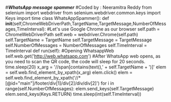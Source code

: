 
#*****WhatsApp message spammer*****
#Coded by : Neeramitra Reddy
from selenium import webdriver
from selenium.webdriver.common.keys import Keys
import time
class WhatsAppSpammer():
    def __init__(self,ChromeWebDriverPath,TargetName,TargetMessage,NumberOfMessages,TimeInterval):
    #Let's use Google Chrome as our browser
        self.path = ChromeWebDriverPath
        self.web = webdriver.Chrome(self.path)
        self.TargetName = TargetName
        self.TargetMessage = TargetMessage
        self.NumberOfMessages = NumberOfMessages
        self.TimeInterval = TimeInterval
    def run(self):
        #Opening WhatsappWeb
        self.web.get('http://web.whatsapp.com')
        #After WhatsApp web opens, as you need to scan the QR code, the code will sleep for 20 seconds.
        time.sleep(20)
        x_arg = '//span[contains(text(),' + self.TargetName + ')]'
        elem = self.web.find_element_by_xpath(x_arg)
        elem.click()
        elem = self.web.find_element_by_xpath('//*[@id="main"]/footer/div[1]/div[2]/div/div[2]')
        for i in range(self.NumberOfMessages):
            elem.send_keys(self.TargetMessage)
            elem.send_keys(Keys.RETURN)
            time.sleep(int(self.TimeInterval))
